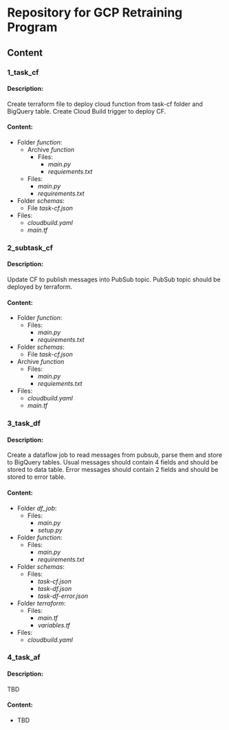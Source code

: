# Repository for GCP Retraining Program

## Content

### 1_task_cf
#### Description:
Create terraform file to deploy cloud function from task-cf folder and BigQuery table. Create Cloud Build trigger to deploy CF.

#### Content:
- Folder *function*:
  - Archive *function*
    - Files:
      - *main.py*
      - *requiements.txt*
  - Files:
    - *main.py*
    - *requirements.txt*
- Folder *schemas*:
  - File *task-cf.json*
- Files:
  - *cloudbuild.yaml*
  - *main.tf*
    
### 2_subtask_cf
#### Description:
Update CF to publish messages into PubSub topic. PubSub topic should be deployed by terraform.

#### Content:
- Folder *function*:
  - Files:
    - *main.py*
    - *requirements.txt*
- Folder *schemas*:
  - File *task-cf.json*
- Archive *function*
    - Files:
      - *main.py*
      - *requiements.txt*
- Files:
  - *cloudbuild.yaml*
  - *main.tf*

### 3_task_df
#### Description:
Create a dataflow job to read messages from pubsub, parse them and store to BigQuery tables. Usual messages should contain 4 fields and should be stored to data table. Error messages should contain 2 fields and should be stored to error table.


#### Content:
- Folder *df_job*:
  - Files:
    - *main.py*
    - *setup.py*
- Folder *function*:
  - Files:
    - *main.py*
    - *requirements.txt*
- Folder *schemas*:
  - Files:
    - *task-cf.json*
    - *task-df.json*
    - *task-df-error.json*
- Folder *terraform*:
  - Files:
    - *main.tf*
    - *variables.tf*
- Files:
  - *cloudbuild.yaml*

### 4_task_af
#### Description:
TBD

#### Content:
- TBD
